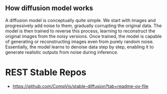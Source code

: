 ## How diffusion model works
A diffusion model is conceptually quite simple. We start with images and progressively add noise to them, gradually corrupting the original data. The model is then trained to reverse this process, learning to reconstruct the original images from the noisy versions. Once trained, the model is capable of generating or reconstructing images even from purely random noise. Essentially, the model learns to denoise data step by step, enabling it to generate realistic outputs from noise during inference.


# REST Stable Repos
* https://github.com/CompVis/stable-diffusion?tab=readme-ov-file